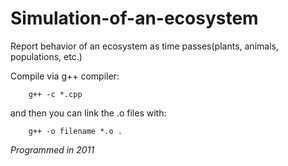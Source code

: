 # Simulation-of-an-ecosystem
Report behavior of an ecosystem as time passes(plants, animals, populations, etc.)

Compile via g++ compiler:
```
	g++ -c *.cpp
```	
and then you can link the .o files with:
```
	g++ -o filename *.o	.
```
*Programmed in 2011*
